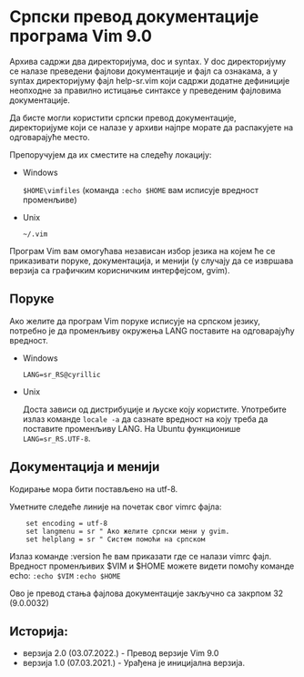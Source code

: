 # Српски превод документације програма Vim 9.0

Архива садржи два директоријума, doc и syntax. У doc директоријуму се налазе
преведени фајлови документације и фајл са ознакама, а у syntax директоријуму
фајл help-sr.vim који садржи додатне дефиниције неопходне за правилно истицање
синтаксе у преведеним фајловима документације.

Да бисте могли користити српски превод документације, директоријуме који се
налазе у архиви најпре морате да распакујете на одговарајуће место.

Препоручујем да их сместите на следећу локацију:

- Windows

  `$HOME\vimfiles` (команда `:echo $HOME` вам исписује вредност променљиве)

- Unix

  `~/.vim`

Програм Vim вам омогућава независан избор језика на којем ће се приказивати
поруке, документација, и менији (у случају да се извршава верзија са графичким
корисничким интерфејсом, gvim).

## Поруке

Ако желите да програм Vim поруке исписује на српском језику, потребно је да
променљиву окружења LANG поставите на одговарајућу вредност.

- Windows

	`LANG=sr_RS@cyrillic`

- Unix
	
  Доста зависи од дистрибуције и љуске коју користите. Употребите излаз
	команде `locale -a` да сазнате вредност на коју треба да поставите
	променљиву LANG. На Ubuntu функционише `LANG=sr_RS.UTF-8`.

## Документација и менији

Кодирање мора бити постављено на utf-8.

Уметните следеће линије на почетак свог vimrc фајла:

```vim
	set encoding = utf-8
	set langmenu = sr " Ако желите српски мени у gvim.
	set helplang = sr " Систем помоћи на српском
```

Излаз команде :version ће вам приказати где се налази vimrc фајл. Вредност
променљивих $VIM и $HOME можете видети помоћу команде echo:
`:echo $VIM`
`:echo $HOME`

Ово је превод стања фајлова документације закључно са закрпом 32 (9.0.0032) 

## Историја:

- верзија 2.0 (03.07.2022.) - Превод верзије Vim 9.0
- верзија 1.0 (07.03.2021.) - Урађена је иницијална верзија.
